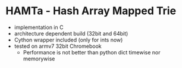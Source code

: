 # HAMTa - Hash Array Mapped Trie

* implementation in C
* architecture dependent build (32bit and 64bit)
* Cython wrapper included (only for ints now)
* tested on armv7 32bit Chromebook
    * Performance is not better than python dict timewise nor memorywise
